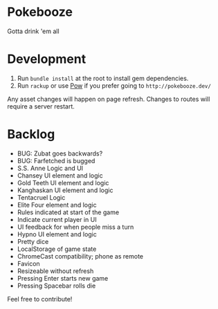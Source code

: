 Pokebooze
=========

Gotta drink 'em all


Development
===========

1. Run `bundle install` at the root to install gem dependencies.
2. Run `rackup` or use [Pow](http://pow.cx/) if you prefer going to `http://pokebooze.dev/`

Any asset changes will happen on page refresh. Changes to routes will require a server restart.


Backlog
=====

- BUG: Zubat goes backwards?
- BUG: Farfetched is bugged
- S.S. Anne Logic and UI
- Chansey UI element and logic
- Gold Teeth UI element and logic
- Kanghaskan UI element and logic
- Tentacruel Logic
- Elite Four element and logic
- Rules indicated at start of the game
- Indicate current player in UI
- UI feedback for when people miss a turn
- Hypno UI element and logic
- Pretty dice
- LocalStorage of game state
- ChromeCast compatibility; phone as remote
- Favicon
- Resizeable without refresh
- Pressing Enter starts new game
- Pressing Spacebar rolls die

Feel free to contribute!